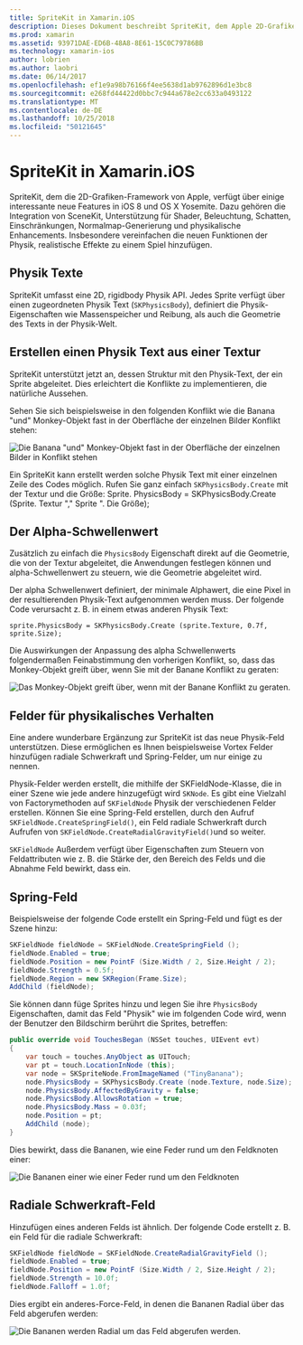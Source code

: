 ```yaml
---
title: SpriteKit in Xamarin.iOS
description: Dieses Dokument beschreibt SpriteKit, dem Apple 2D-Grafiken-Framework, das SceneKit integriert, enthält die Physik und Animationen, bietet Unterstützung für die Beleuchtung und Schattierung und vieles mehr. SpriteKit kann verwendet werden, um 2D-Spiele zu erstellen.
ms.prod: xamarin
ms.assetid: 93971DAE-ED6B-48A8-8E61-15C0C79786BB
ms.technology: xamarin-ios
author: lobrien
ms.author: laobri
ms.date: 06/14/2017
ms.openlocfilehash: ef1e9a98b76166f4ee5638d1ab9762896d1e3bc8
ms.sourcegitcommit: e268fd44422d0bbc7c944a678e2cc633a0493122
ms.translationtype: MT
ms.contentlocale: de-DE
ms.lasthandoff: 10/25/2018
ms.locfileid: "50121645"
---
```

# <a name="spritekit-in-xamarinios"></a>SpriteKit in Xamarin.iOS

SpriteKit, dem die 2D-Grafiken-Framework von Apple, verfügt über einige interessante neue Features in iOS 8 und OS X Yosemite. Dazu gehören die Integration von SceneKit, Unterstützung für Shader, Beleuchtung, Schatten, Einschränkungen, Normalmap-Generierung und physikalische Enhancements. Insbesondere vereinfachen die neuen Funktionen der Physik, realistische Effekte zu einem Spiel hinzufügen.

## <a name="physics-bodies"></a>Physik Texte

SpriteKit umfasst eine 2D, rigidbody Physik API. Jedes Sprite verfügt über einen zugeordneten Physik Text (`SKPhysicsBody`), definiert die Physik-Eigenschaften wie Massenspeicher und Reibung, als auch die Geometrie des Texts in der Physik-Welt.

## <a name="creating-a-physics-body-from-a-texture"></a>Erstellen einen Physik Text aus einer Textur
SpriteKit unterstützt jetzt an, dessen Struktur mit den Physik-Text, der ein Sprite abgeleitet. Dies erleichtert die Konflikte zu implementieren, die natürliche Aussehen.

Sehen Sie sich beispielsweise in den folgenden Konflikt wie die Banana "und" Monkey-Objekt fast in der Oberfläche der einzelnen Bilder Konflikt stehen:
 
![](spritekit-images/image13.png "Die Banana \"und\" Monkey-Objekt fast in der Oberfläche der einzelnen Bilder in Konflikt stehen")

Ein SpriteKit kann erstellt werden solche Physik Text mit einer einzelnen Zeile des Codes möglich. Rufen Sie ganz einfach `SKPhysicsBody.Create` mit der Textur und die Größe: Sprite. PhysicsBody = SKPhysicsBody.Create (Sprite. Textur "," Sprite ". Die Größe);

## <a name="alpha-threshold"></a>Der Alpha-Schwellenwert

Zusätzlich zu einfach die `PhysicsBody` Eigenschaft direkt auf die Geometrie, die von der Textur abgeleitet, die Anwendungen festlegen können und alpha-Schwellenwert zu steuern, wie die Geometrie abgeleitet wird. 

Der alpha Schwellenwert definiert, der minimale Alphawert, die eine Pixel in der resultierenden Physik-Text aufgenommen werden muss. Der folgende Code verursacht z. B. in einem etwas anderen Physik Text:

```chsarp
sprite.PhysicsBody = SKPhysicsBody.Create (sprite.Texture, 0.7f, sprite.Size);
```

Die Auswirkungen der Anpassung des alpha Schwellenwerts folgendermaßen Feinabstimmung den vorherigen Konflikt, so, dass das Monkey-Objekt greift über, wenn Sie mit der Banane Konflikt zu geraten:

![](spritekit-images/image14.png "Das Monkey-Objekt greift über, wenn mit der Banane Konflikt zu geraten.")
 
## <a name="physics-fields"></a>Felder für physikalisches Verhalten

Eine andere wunderbare Ergänzung zur SpriteKit ist das neue Physik-Feld unterstützen. Diese ermöglichen es Ihnen beispielsweise Vortex Felder hinzufügen radiale Schwerkraft und Spring-Felder, um nur einige zu nennen.

Physik-Felder werden erstellt, die mithilfe der SKFieldNode-Klasse, die in einer Szene wie jede andere hinzugefügt wird `SKNode`. Es gibt eine Vielzahl von Factorymethoden auf `SKFieldNode` Physik der verschiedenen Felder erstellen. Können Sie eine Spring-Feld erstellen, durch den Aufruf `SKFieldNode.CreateSpringField()`, ein Feld radiale Schwerkraft durch Aufrufen von `SKFieldNode.CreateRadialGravityField()`und so weiter.

`SKFieldNode` Außerdem verfügt über Eigenschaften zum Steuern von Feldattributen wie z. B. die Stärke der, den Bereich des Felds und die Abnahme Feld bewirkt, dass ein.

## <a name="spring-field"></a>Spring-Feld

Beispielsweise der folgende Code erstellt ein Spring-Feld und fügt es der Szene hinzu:

```csharp
SKFieldNode fieldNode = SKFieldNode.CreateSpringField ();
fieldNode.Enabled = true;
fieldNode.Position = new PointF (Size.Width / 2, Size.Height / 2);
fieldNode.Strength = 0.5f;
fieldNode.Region = new SKRegion(Frame.Size);
AddChild (fieldNode);
```

Sie können dann füge Sprites hinzu und legen Sie ihre `PhysicsBody` Eigenschaften, damit das Feld "Physik" wie im folgenden Code wird, wenn der Benutzer den Bildschirm berührt die Sprites, betreffen:

```csharp
public override void TouchesBegan (NSSet touches, UIEvent evt)
{
    var touch = touches.AnyObject as UITouch;
    var pt = touch.LocationInNode (this);
    var node = SKSpriteNode.FromImageNamed ("TinyBanana");
    node.PhysicsBody = SKPhysicsBody.Create (node.Texture, node.Size);
    node.PhysicsBody.AffectedByGravity = false;
    node.PhysicsBody.AllowsRotation = true;
    node.PhysicsBody.Mass = 0.03f;
    node.Position = pt;
    AddChild (node);
}
```

Dies bewirkt, dass die Bananen, wie eine Feder rund um den Feldknoten einer:

![](spritekit-images/image15.png "Die Bananen einer wie einer Feder rund um den Feldknoten")
 
## <a name="radial-gravity-field"></a>Radiale Schwerkraft-Feld

Hinzufügen eines anderen Felds ist ähnlich. Der folgende Code erstellt z. B. ein Feld für die radiale Schwerkraft:

```csharp
SKFieldNode fieldNode = SKFieldNode.CreateRadialGravityField ();
fieldNode.Enabled = true;
fieldNode.Position = new PointF (Size.Width / 2, Size.Height / 2);
fieldNode.Strength = 10.0f;
fieldNode.Falloff = 1.0f;
```

Dies ergibt ein anderes-Force-Feld, in denen die Bananen Radial über das Feld abgerufen werden:

![](spritekit-images/image16.png "Die Bananen werden Radial um das Feld abgerufen werden.")
